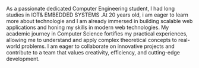 As a passionate dedicated Computer Engineering student, I had long studies in IOT& EMBEDDED SYSTEMS .At 20 years old, i am eager to learn more about technologie and I am already immersed in building scalable web applications and honing my skills in modern web technologies. My academic journey in Computer Science fortifies my practical experiences, allowing me to understand and apply complex theoretical concepts to real-world problems. I am eager to collaborate on innovative projects and contribute to a team that values creativity, efficiency, and cutting-edge development.
